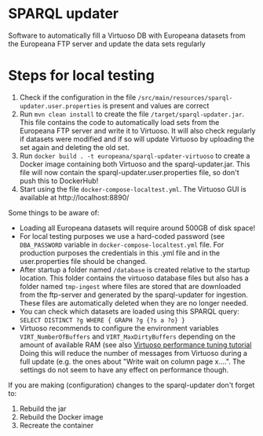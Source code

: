 # SPARQL updater
Software to automatically fill a Virtuoso DB with Europeana datasets from the Europeana FTP server and update 
the data sets regularly

# Steps for local testing
1. Check if the configuration in the file `/src/main/resources/sparql-updater.user.properties` is present and values are correct
2. Run `mvn clean install` to create the file `/target/sparql-updater.jar`.
   This file contains the code to automatically load sets from the Europeana FTP server and write it to Virtuoso.
   It will also check regularly if datasets were modified and if so will update Virtuoso by uploading the set again and
   deleting the old set.
3. Run `docker build . -t europeana/sparql-updater-virtuoso` to create a Docker image containing both
   Virtuoso and the sparql-updater.jar. This file will now contain the sparql-updater.user.properties file, so don't
   push this to DockerHub! 
4. Start using the file `docker-compose-localtest.yml`. The Virtuoso GUI is available at http://localhost:8890/

Some things to be aware of:
* Loading all Europeana datasets will require around 500GB of disk space!
* For local testing purposes we use a hard-coded password (see `DBA_PASSWORD` variable in `docker-compose-localtest.yml` file.
  For production purposes the credentials in this .yml file and in the user.properties file should be changed.
* After startup a folder named `/database` is created relative to the startup location. This folder contains the virtuoso
  database files but also has a folder named `tmp-ingest` where files are stored that are downloaded from the ftp-server 
  and generated by the sparql-updater for ingestion. These files are automatically deleted when they are no longer needed.
* You can check which datasets are loaded using this SPARQL query: `SELECT DISTINCT ?g WHERE { GRAPH ?g {?s a ?o} }`
* Virtuoso recommends to configure the environment variables `VIRT_NumberOfBuffers` and `VIRT_MaxDirtyBuffers` depending
  on the amount of available RAM (see also [Virtuoso performance tuning tutorial](https://vos.openlinksw.com/owiki/wiki/VOS/VirtRDFPerformanceTuning#General%20Memory%20Usage%20Settings)
  Doing this will reduce the number of messages from Virtuoso during a full update (e.g. the ones about "Write wait on 
  column page x....". The settings do not seem to have any effect on performance though.

If you are making (configuration) changes to the sparql-updater don't forget to:
1. Rebuild the jar
2. Rebuild the Docker image
3. Recreate the container 
